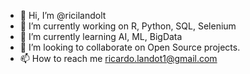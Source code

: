 - 👋 Hi, I’m @ricilandolt
- 🔭 I’m currently working on R, Python, SQL, Selenium
- 🌱 I’m currently learning AI, ML, BigData
- 👯 I’m looking to collaborate on Open Source projects.
- 📫 How to reach me ricardo.landot1@gmail.com

<!---
ricilandolt/ricilandolt is a ✨ special ✨ repository because its `README.md` (this file) appears on your GitHub profile.
You can click the Preview link to take a look at your changes.
--->
